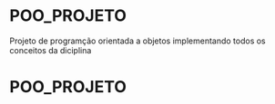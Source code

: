 # POO_PROJETO
Projeto de programção orientada a objetos implementando todos os conceitos da diciplina 
# POO_PROJETO
